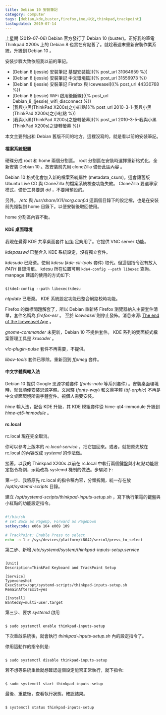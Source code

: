 ```yaml
---
title: Debian 10 安裝筆記
category: computer
tags: [debian,kde,buster,firefox,ime,中文,thinkpad,trackpoint]
lastupdated: 2019-07-14
---
```


上星期 (2019-07-06) Debian 官方發行了 Debian 10 (buster)。正好我的筆電 Thinkpad X200s 上的 Debian 8 也實在有點舊了。就趁著週末重新安裝作業系統，升級到 Debian 10 。

安裝步驟大致依照我以前的筆記。

* [Debian 8 (jessie) 安裝筆記 基礎安裝篇]({% post_url 31064659 %})
* [Debian 8 (jessie) 安裝筆記 中文環境篇]({% post_url 31556973 %})
* [Debian 8 (jessie) 安裝筆記 Firefox 與 Iceweasel]({% post_url 44330768 %})
* [Debian 8 (jessie) WiFi 啟用後斷線]({% post_url Debian_8_(jessie)_wifi_disconnect %})
* [我與小黑(ThinkPad X200s)之小紅點]({% post_url 2010-3-1-我與小黑(ThinkPad X200s)之小紅點 %})
* [我與小黑(ThinkPad X200s)之旋轉螢幕]({% post_url 2010-3-5-我與小黑(ThinkPad X200s)之旋轉螢幕 %})

本文主要列出和 Debian 舊版不同的地方。這裡沒寫的，就是看以前的安裝筆記。

<!--more-->

#### 檔案系統配置

硬碟分成 root 和 home 兩個分割區。 root 分割區在安裝時選擇重新格式化，全新安裝 Debian 10 。故安裝前先用 cloneZilla 備份此區內容 。

Debian 10 格式化會加入新的檔案系統屬性 (metadata_csum)。這會讓舊版 Ubuntu Live CD 與 CloneZilla 的檔案系統檢查功能失敗。 CloneZilla 要選專家模式，備份工具要選 *dd* ，不要用預設的。

另外， */etc* 與 */usr/share/X11/xorg.conf.d* 這兩個目錄下的設定檔，也是在安裝前先複製到 home 目錄下。以便安裝後取回使用。

home 分割區內容不動。

#### KDE 桌面環境

我現在覺得 KDE 共享桌面套件 [krfb](https://kde.org/applications/internet/org.kde.krfb) 足夠用了。它提供 VNC server 功能。

*kdepasswd* 已整合入 KDE 系統設定，沒有獨立套件。

*kdesudo* 已廢棄。使用 *kdesu* (*kde-cli-tools* 套件) 取代。但這個指令沒有放入 <var>PATH</var> 目錄清單。 kdesu 所在位置可用 `kde4-config --path libexec` 查詢。 manpage 建議的使用的方式如下:

```term

$(kde4-config --path libexec)kdesu

```

*ntpdate* 已廢棄。 KDE 系統設定功能已整合網路校時功能。

Firefox 的商標問題解套了，所以 Debian 重新將 Firefox 瀏覽器納入主要套件清單，套件名稱為 *firefox-esr* 。
至於 *iceweasel* 則停止發佈。消息來源: [The end of the Iceweasel Age](https://lwn.net/Articles/676799/) 。

*gnome-commander* 未更新，Debian 10 不提供套件。 KDE 系列的雙面板式檔案管理工具是 *krusader* 。

*vlc-plugin-pulse* 套件不再需要，不提供。

*libav-tools* 套件已移除。重新回到 *ffpmeg* 套件。

#### 中文字體與輸入法

Debian 10 提供 Google 思源字體套件 (*fonts-noto* 等系列套件) 。安裝桌面環境時，就會順便安裝思源字體。文泉驛 (*fonts-wqy*) 和文鼎字體 (*ttf-arphic*) 不再是中文桌面環境所需字體套件。視個人需要安裝。

*hime* 輸入法，配合 KDE 升級，其 KDE 模組套件從 hime-qt4-immodule 升級到 *hime-qt5-immodule* 。 

#### rc.local

rc.local 現在完全取消。

你可以參考上版本的 *rc.local-service* ，把它加回來。或者，就把原先放在 rc.local 的內容改成 *systemd* 的作法做。

接著，以我的 Thinkpad X200s 以前在 rc.local 中執行兩個鍵盤與小紅點功能設定指令為例，示範改為 systemd 機制的做法。步驟如下:

第一步、我將原先 rc.local 的指令稿內容，分類拆開，統一存在放 */opt/systemd-scripts* 目錄。

建立 */opt/systemd-scripts/thinkpad-inputs-setup.sh* ，寫下執行筆電的鍵盤與小紅點的功能設定指令。

```sh

#!/bin/sh
# set Back as PageUp, Forward as PageDown
setkeycodes e06a 104 e069 109

# TrackPoint: Enable Press to select
echo -n 1 > /sys/devices/platform/i8042/serio1/press_to_select

```

第二步、新增 */etc/systemd/system/thinkpad-inputs-setup.service*

```text

[Unit]
Description=ThinkPad Keyboard and TrackPoint Setup

[Service]
Type=oneshot
ExecStart=/opt/systemd-scripts/thinkpad-inputs-setup.sh
RemainAfterExit=yes

[Install]
WantedBy=multi-user.target

```

第三步、要求 *systemd* 啟用

```term

$ sudo systemctl enable thinkpad-inputs-setup

```

下次重啟系統後，就會執行 *thinkpad-inputs-setup.sh* 內的設定指令了。

停用這動作的指令則是:

```term 

$ sudo systemctl disable thinkpad-inputs-setup

```

若不想等系統重啟就想確認這個設定能否正常執行，就下指令:

```term

$ sudo systemctl start thinkpad-inputs-setup

```

最後、重啟後，查看執行狀態，確認結果。

```term

$ systemctl status thinkpad-inputs-setup

```

